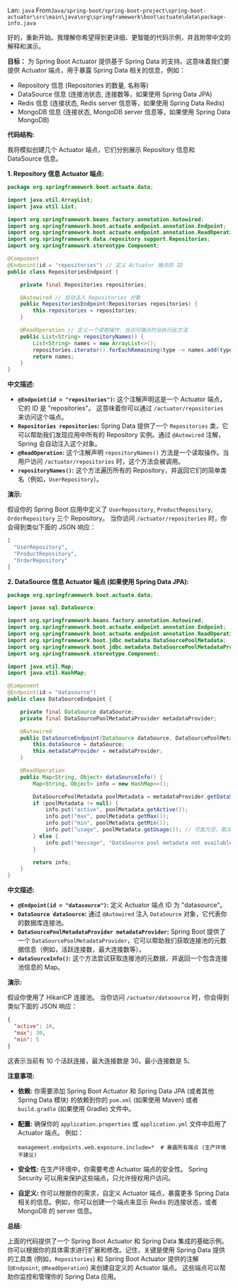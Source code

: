 Lan: `java` From`Java/spring-boot/spring-boot-project\spring-boot-actuator\src\main\java\org\springframework\boot\actuate\data\package-info.java`

好的，重新开始。我理解你希望得到更详细、更智能的代码示例，并且附带中文的解释和演示。

**目标：** 为 Spring Boot Actuator 提供基于 Spring Data 的支持。这意味着我们要提供 Actuator 端点，用于暴露 Spring Data 相关的信息，例如：

*   Repository 信息 (Repositories 的数量, 名称等)
*   DataSource 信息 (连接池状态, 连接数等，如果使用 Spring Data JPA)
*   Redis 信息 (连接状态, Redis server 信息等，如果使用 Spring Data Redis)
*   MongoDB 信息 (连接状态, MongoDB server 信息等，如果使用 Spring Data MongoDB)

**代码结构:**

我将模拟创建几个 Actuator 端点，它们分别展示 Repository 信息和 DataSource 信息。

**1. Repository 信息 Actuator 端点:**

```java
package org.springframework.boot.actuate.data;

import java.util.ArrayList;
import java.util.List;

import org.springframework.beans.factory.annotation.Autowired;
import org.springframework.boot.actuate.endpoint.annotation.Endpoint;
import org.springframework.boot.actuate.endpoint.annotation.ReadOperation;
import org.springframework.data.repository.support.Repositories;
import org.springframework.stereotype.Component;

@Component
@Endpoint(id = "repositories") // 定义 Actuator 端点的 ID
public class RepositoriesEndpoint {

    private final Repositories repositories;

    @Autowired // 自动注入 Repositories 对象
    public RepositoriesEndpoint(Repositories repositories) {
        this.repositories = repositories;
    }

    @ReadOperation // 定义一个读取操作，当访问端点时会执行此方法
    public List<String> repositoryNames() {
        List<String> names = new ArrayList<>();
        repositories.iterator().forEachRemaining(type -> names.add(type.getSimpleName())); // 获取所有 Repository 的简单类名
        return names;
    }
}
```

**中文描述:**

*   **`@Endpoint(id = "repositories")`:**  这个注解声明这是一个 Actuator 端点，它的 ID 是 "repositories"。  这意味着你可以通过 `/actuator/repositories` 来访问这个端点。
*   **`Repositories repositories`:** Spring Data 提供了一个 `Repositories` 类，它可以帮助我们发现应用中所有的 Repository 实例。通过 `@Autowired` 注解，Spring 会自动注入这个对象。
*   **`@ReadOperation`:**  这个注解声明 `repositoryNames()` 方法是一个读取操作。当用户访问 `/actuator/repositories` 时，这个方法会被调用。
*   **`repositoryNames()`:**  这个方法遍历所有的 Repository，并返回它们的简单类名（例如，`UserRepository`）。

**演示:**

假设你的 Spring Boot 应用中定义了 `UserRepository`, `ProductRepository`, `OrderRepository` 三个 Repository。  当你访问 `/actuator/repositories` 时，你会得到类似下面的 JSON 响应：

```json
[
  "UserRepository",
  "ProductRepository",
  "OrderRepository"
]
```

**2. DataSource 信息 Actuator 端点 (如果使用 Spring Data JPA):**

```java
package org.springframework.boot.actuate.data;

import javax.sql.DataSource;

import org.springframework.beans.factory.annotation.Autowired;
import org.springframework.boot.actuate.endpoint.annotation.Endpoint;
import org.springframework.boot.actuate.endpoint.annotation.ReadOperation;
import org.springframework.boot.jdbc.metadata.DataSourcePoolMetadata;
import org.springframework.boot.jdbc.metadata.DataSourcePoolMetadataProvider;
import org.springframework.stereotype.Component;

import java.util.Map;
import java.util.HashMap;

@Component
@Endpoint(id = "datasource")
public class DataSourceEndpoint {

    private final DataSource dataSource;
    private final DataSourcePoolMetadataProvider metadataProvider;

    @Autowired
    public DataSourceEndpoint(DataSource dataSource, DataSourcePoolMetadataProvider metadataProvider) {
        this.dataSource = dataSource;
        this.metadataProvider = metadataProvider;
    }

    @ReadOperation
    public Map<String, Object> dataSourceInfo() {
        Map<String, Object> info = new HashMap<>();

        DataSourcePoolMetadata poolMetadata = metadataProvider.getDataSourcePoolMetadata(dataSource);
        if (poolMetadata != null) {
            info.put("active", poolMetadata.getActive());
            info.put("max", poolMetadata.getMax());
            info.put("min", poolMetadata.getMin());
            info.put("usage", poolMetadata.getUsage()); // 可能为空，取决于连接池实现
        } else {
            info.put("message", "DataSource pool metadata not available.");
        }

        return info;
    }
}
```

**中文描述:**

*   **`@Endpoint(id = "datasource")`:** 定义 Actuator 端点 ID 为 "datasource"。
*   **`DataSource dataSource`:**  通过 `@Autowired` 注入 `DataSource` 对象，它代表你的数据库连接池。
*   **`DataSourcePoolMetadataProvider metadataProvider`:**  Spring Boot 提供了一个 `DataSourcePoolMetadataProvider`，它可以帮助我们获取连接池的元数据信息（例如，活跃连接数，最大连接数等）。
*   **`dataSourceInfo()`:**  这个方法尝试获取连接池的元数据，并返回一个包含连接池信息的 Map。

**演示:**

假设你使用了 HikariCP 连接池。 当你访问 `/actuator/datasource` 时，你会得到类似下面的 JSON 响应：

```json
{
  "active": 10,
  "max": 30,
  "min": 5
}
```

这表示当前有 10 个活跃连接，最大连接数是 30，最小连接数是 5。

**注意事项:**

*   **依赖:**  你需要添加 Spring Boot Actuator 和 Spring Data JPA (或者其他 Spring Data 模块) 的依赖到你的 `pom.xml` (如果使用 Maven) 或者 `build.gradle` (如果使用 Gradle) 文件中。
*   **配置:** 确保你的 `application.properties` 或 `application.yml` 文件中启用了 Actuator 端点。  例如：

    ```properties
    management.endpoints.web.exposure.include=*  # 暴露所有端点 (生产环境不建议)
    ```

*   **安全性:**  在生产环境中，你需要考虑 Actuator 端点的安全性。  Spring Security 可以用来保护这些端点，只允许授权用户访问。
*   **自定义:**  你可以根据你的需求，自定义 Actuator 端点，暴露更多 Spring Data 相关的信息。例如，你可以创建一个端点来显示 Redis 的连接状态，或者 MongoDB 的 server 信息。

**总结:**

上面的代码提供了一个 Spring Boot Actuator 和 Spring Data 集成的基础示例。你可以根据你的具体需求进行扩展和修改。记住，关键是使用 Spring Data 提供的工具类 (例如，`Repositories`) 和 Spring Boot Actuator 提供的注解 (`@Endpoint`, `@ReadOperation`) 来创建自定义的 Actuator 端点。 这些端点可以帮助你监控和管理你的 Spring Data 应用。